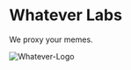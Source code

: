 # Whatever Labs

We proxy your memes.



![Whatever-Logo](https://user-images.githubusercontent.com/109485589/204618691-0374f6d9-bc0d-44a3-b53c-3e5cfc73e417.svg)
